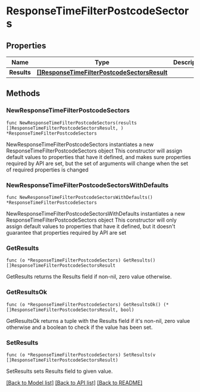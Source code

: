 # ResponseTimeFilterPostcodeSectors

## Properties

Name | Type | Description | Notes
------------ | ------------- | ------------- | -------------
**Results** | [**[]ResponseTimeFilterPostcodeSectorsResult**](ResponseTimeFilterPostcodeSectorsResult.md) |  | 

## Methods

### NewResponseTimeFilterPostcodeSectors

`func NewResponseTimeFilterPostcodeSectors(results []ResponseTimeFilterPostcodeSectorsResult, ) *ResponseTimeFilterPostcodeSectors`

NewResponseTimeFilterPostcodeSectors instantiates a new ResponseTimeFilterPostcodeSectors object
This constructor will assign default values to properties that have it defined,
and makes sure properties required by API are set, but the set of arguments
will change when the set of required properties is changed

### NewResponseTimeFilterPostcodeSectorsWithDefaults

`func NewResponseTimeFilterPostcodeSectorsWithDefaults() *ResponseTimeFilterPostcodeSectors`

NewResponseTimeFilterPostcodeSectorsWithDefaults instantiates a new ResponseTimeFilterPostcodeSectors object
This constructor will only assign default values to properties that have it defined,
but it doesn't guarantee that properties required by API are set

### GetResults

`func (o *ResponseTimeFilterPostcodeSectors) GetResults() []ResponseTimeFilterPostcodeSectorsResult`

GetResults returns the Results field if non-nil, zero value otherwise.

### GetResultsOk

`func (o *ResponseTimeFilterPostcodeSectors) GetResultsOk() (*[]ResponseTimeFilterPostcodeSectorsResult, bool)`

GetResultsOk returns a tuple with the Results field if it's non-nil, zero value otherwise
and a boolean to check if the value has been set.

### SetResults

`func (o *ResponseTimeFilterPostcodeSectors) SetResults(v []ResponseTimeFilterPostcodeSectorsResult)`

SetResults sets Results field to given value.



[[Back to Model list]](../README.md#documentation-for-models) [[Back to API list]](../README.md#documentation-for-api-endpoints) [[Back to README]](../README.md)


